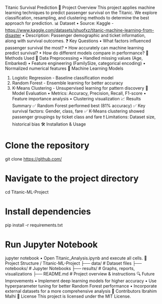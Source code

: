 Titanic Survival Prediction
📌 Project Overview
This project applies machine learning techniques to predict passenger survival on the Titanic. We explore classification, resampling, and clustering methods to determine the best approach for prediction. 
📊 Dataset
•	Source: Kaggle - https://www.kaggle.com/datasets/shuofxz/titanic-machine-learning-from-disaster
•	Description: Passenger demographic and ticket information, along with survival outcomes.
❓ Key Questions
•	What factors influenced passenger survival the most?
•	How accurately can machine learning predict survival?
•	How do different models compare in performance?
🚀 Methods Used
🔹 Data Preprocessing
•	Handled missing values (Age, Embarked)
•	Feature engineering (FamilySize, categorical encoding)
•	Normalized numerical features
🔹 Machine Learning Models
1.	Logistic Regression - Baseline classification model
2.	Random Forest - Ensemble learning for better accuracy
3.	K-Means Clustering - Unsupervised learning for pattern discovery
🔹 Model Evaluation
•	Metrics: Accuracy, Precision, Recall, F1-score
•	Feature importance analysis
•	Clustering visualization
📈 Results Summary
✅ Random Forest performed best (81% accuracy) 
✅ Key survival factors: Gender, class, fare 
✅ K-Means clustering showed passenger groupings by ticket class and fare 
  ❗   Limitations: Dataset size, historical bias
🛠 Installation & Usage
# Clone the repository
git clone https://github.com/

# Navigate to the project directory
cd Titanic-ML-Project

# Install dependencies
pip install -r requirements.txt

# Run Jupyter Notebook
jupyter notebook
•	Open Titanic_Analysis.ipynb and execute all cells.
📂 Project Structure
/ Titanic-ML-Project
  ├── data/          # Dataset files
  ├── notebooks/     # Jupyter Notebooks
  ├── results/       # Graphs, reports, visualizations
  ├── README.md      # Project overview & instructions
🔍 Future Improvements
•	Implement deep learning models for higher accuracy
•	Use hyperparameter tuning for better Random Forest performance
•	Incorporate external datasets for a more comprehensive analysis
👥 Contributors
Ibrahim Malhi
📜 License
This project is licensed under the MIT License.

